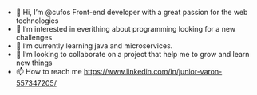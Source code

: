 - 👋 Hi, I’m @cufos Front-end developer with a great passion for the web technologies 
- 👀 I’m interested in everithing about programming looking for a new challenges
- 🌱 I’m currently learning java and microservices.
- 💞️ I’m looking to collaborate on a project that help me to grow and learn new things
- 📫 How to reach me https://www.linkedin.com/in/junior-varon-557347205/

<!---
cufos/cufos is a ✨ special ✨ repository because its `README.md` (this file) appears on your GitHub profile.
You can click the Preview link to take a look at your changes.
--->
